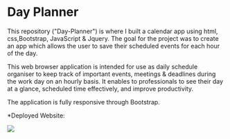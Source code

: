 # Day Planner
This repository ("Day-Planner") is where I built a calendar app using html, css,Bootstrap, JavaScript & Jquery. The goal for the project was to create an app which allows the user to save their scheduled events for each hour of the day. 

This web browser application is intended for use as daily schedule organiser to keep track of important events, meetings & deadlines during the work day on an hourly basis. It enables to professionals to see their day at a glance, scheduled time effectively, and improve productivity.

The application is fully responsive through Bootstrap.

*Deployed Website:

<img src="https://media.giphy.com/media/ZXfH1genXT9hQrdtjW/giphy.gif" width:1000 height:800>

